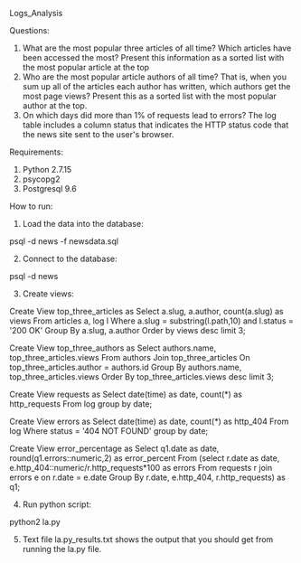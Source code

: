 Logs_Analysis

Questions:

1. What are the most popular three articles of all time? Which articles have been accessed the most? Present this information as a sorted list with the most popular article at the top
2. Who are the most popular article authors of all time? That is, when you sum up all of the articles each author has written, which authors get the most page views? Present this as a sorted list with the most popular author at the top.
3. On which days did more than 1% of requests lead to errors? The log table includes a column status that indicates the HTTP status code that the news site sent to the user's browser.

Requirements: 

1. Python 2.7.15 
2. psycopg2
3. Postgresql 9.6

How to run: 

1. Load the data into the database:

psql -d news -f newsdata.sql

2. Connect to the database:

psql -d news

3. Create views:

Create View top_three_articles as 
Select a.slug, a.author, count(a.slug) as views 
From articles a, log l 
Where a.slug = substring(l.path,10) and l.status = '200 OK' 
Group By a.slug, a.author 
Order by views 
desc limit 3; 

Create View top_three_authors as 
Select authors.name, top_three_articles.views 
From authors 
Join top_three_articles 
On top_three_articles.author = authors.id 
Group By authors.name, top_three_articles.views 
Order By top_three_articles.views
desc limit 3;

Create View requests as 
Select date(time) as date, count(*) as http_requests 
From log 
group by date;

Create View errors as 
Select date(time) as date, count(*) as http_404 
From log 
Where status = '404 NOT FOUND' 
group by date;

Create View error_percentage as 
Select q1.date as date,
round(q1.errors::numeric,2) as error_percent 
From (select r.date as date,
e.http_404::numeric/r.http_requests*100 as errors
From requests r join errors e on r.date = e.date
Group By r.date, e.http_404, r.http_requests) as q1;

4. Run python script:

python2 la.py

5. Text file la.py_results.txt shows the output that you should get from running the la.py file.  



